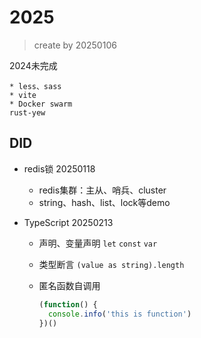 # 2025

> create by 20250106

2024未完成

```
* less、sass
* vite
* Docker swarm
rust-yew
```

 



## DID

* redis锁  20250118
  * redis集群：主从、哨兵、cluster
  * string、hash、list、lock等demo

* TypeScript 20250213

  * 声明、变量声明  `let` `const` `var`

  * 类型断言  `(value as string).length`

  * 匿名函数自调用

    ```typescript
    (function() {
      console.info('this is function')
    })()
    ```

    

    
